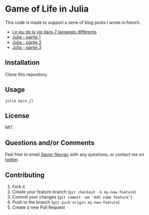 # Game of Life in Julia

This code is made to support a serie of blog posts I wrote in french.

- [Le jeu de la vie dans 7 langages différents](http://lkdjiin.github.io/blog/2014/10/08/le-jeu-de-la-vie-dans-sept-langages-differents/)
- [Julia - partie 1](http://lkdjiin.github.io/blog/2014/12/23/le-jeu-de-la-vie-en-julia-partie-1/)
- [Julia - partie 2](http://lkdjiin.github.io/blog/2014/12/24/le-jeu-de-la-vie-en-julia-partie-2/)
- [Julia - partie 3]()

## Installation

Clone this repository.

## Usage

    julia main.jl

## License

MIT.

## Questions and/or Comments

Feel free to email [Xavier Nayrac](mailto:xavier.nayrac@gmail.com)
with any questions, or contact me on [twitter](https://twitter.com/lkdjiin).

## Contributing

1. Fork it
2. Create your feature branch (`git checkout -b my-new-feature`)
3. Commit your changes (`git commit -am 'Add some feature'`)
4. Push to the branch (`git push origin my-new-feature`)
5. Create a new Pull Request

